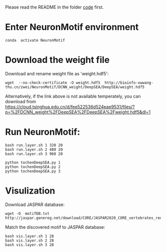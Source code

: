 
Please read the README in the folder [code](https://github.com/wzthu/NeuronMotif/tree/master/nm/code) first.

# Enter NeuronMotif environment

```
conda  activate NeuronMotif
```

# Download the weight file

Download and rename weight file as 'weight.hdf5':

```
wget  --no-check-certificate -O weight.hdf5  http://bioinfo-xwwang-thu.cn/zwei/NeuronMotif/DCNN_weight/DeepSEA/DeepSEA/weight.hdf5
```

Alternatively, if the link above is not available temperately, you can download from https://cloud.tsinghua.edu.cn/d/fee522536d524eae9531/files/?p=%2FDCNN_weight%2FDeepSEA%2FDeepSEA%2Fweight.hdf5&dl=1

# Run NeuronMotif:

```
bash run.layer.sh 1 320 20
bash run.layer.sh 2 480 20
bash run.layer.sh 3 960 20
```

```
python tochenDeepSEA.py 1
python tochenDeepSEA.py 2
python tochenDeepSEA.py 3
```

# Visulization

Download JASPAR database:

```
wget -O  motifDB.txt  http://jaspar.genereg.net/download/CORE/JASPAR2020_CORE_vertebrates_redundant_pfms_meme.txt
```

Match the discovered motif to JASPAR database:

```
bash vis.layer.sh 1 28
bash vis.layer.sh 2 28
bash vis.layer.sh 3 28
```


